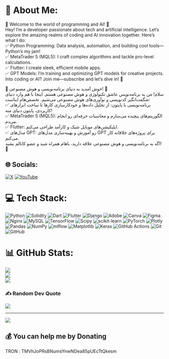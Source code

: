 # 💫 About Me:


🎯 Welcome to the world of programming and AI! 🤖<br/>
Hey! I’m a developer passionate about tech and artificial intelligence. Let’s explore the amazing realms of coding and AI innovation together. Here’s what I do:<br/>
✅ Python Programming: Data analysis, automation, and building cool tools—Python’s my jam!<br/>
✅ MetaTrader 5 (MQL5): I craft complex algorithms and tackle pro-level calculations.<br/>
✅ Flutter: I create sleek, efficient mobile apps.<br/>
✅ GPT Models: I’m training and optimizing GPT models for creative projects.<br/>
Into coding or AI? Join me—subscribe and let’s dive in! 🚀<br/>


🎯 خوش آمدید به دنیای برنامه‌نویسی و هوش مصنوعی! 🤖<br/>
سلام! من یه برنامه‌نویس عاشق تکنولوژی و هوش مصنوعی هستم. اینجا با هم وارد دنیای شگفت‌انگیز کدنویسی و نوآوری‌های هوش مصنوعی می‌شیم. تخصص‌هام ایناست:<br/>
✅ برنامه‌نویسی با پایتون: از تحلیل داده‌ها و خودکارسازی کارها تا ساخت ابزارهای کاربردی، پایتون دنیای منه!<br/>
✅ MetaTrader 5 (MQL5): الگوریتم‌های پیچیده می‌سازم و محاسبات حرفه‌ای رو انجام می‌دم.<br/>
✅ Flutter: اپلیکیشن‌های موبایل شیک و کارآمد طراحی می‌کنم.<br/>
✅ مدل‌های GPT: رو آموزش و بهینه‌سازی مدل‌های GPT برای پروژه‌های خلاقانه کار می‌کنم.<br/>
اگه به برنامه‌نویسی و هوش مصنوعی علاقه دارید، باهام همراه شید و عضو کانالم بشید! 🚀<br/>




## 🌐 Socials:
[![X](https://img.shields.io/badge/X-black.svg?logo=X&logoColor=white)](https://x.com/https://twitter.com/MR.Ranjdost) [![YouTube](https://img.shields.io/badge/YouTube-%23FF0000.svg?logo=YouTube&logoColor=white)](https://youtube.com/@MR.Ranjdost) 

# 💻 Tech Stack:
![Python](https://img.shields.io/badge/python-3670A0?style=plastic&logo=python&logoColor=ffdd54) ![Solidity](https://img.shields.io/badge/Solidity-%23363636.svg?style=plastic&logo=solidity&logoColor=white) ![Dart](https://img.shields.io/badge/dart-%230175C2.svg?style=plastic&logo=dart&logoColor=white) ![Flutter](https://img.shields.io/badge/Flutter-%2302569B.svg?style=plastic&logo=Flutter&logoColor=white) ![Django](https://img.shields.io/badge/django-%23092E20.svg?style=plastic&logo=django&logoColor=white) ![Adobe](https://img.shields.io/badge/adobe-%23FF0000.svg?style=plastic&logo=adobe&logoColor=white) ![Canva](https://img.shields.io/badge/Canva-%2300C4CC.svg?style=plastic&logo=Canva&logoColor=white) ![Figma](https://img.shields.io/badge/figma-%23F24E1E.svg?style=plastic&logo=figma&logoColor=white) ![Nginx](https://img.shields.io/badge/nginx-%23009639.svg?style=plastic&logo=nginx&logoColor=white) ![MySQL](https://img.shields.io/badge/mysql-4479A1.svg?style=plastic&logo=mysql&logoColor=white) ![TensorFlow](https://img.shields.io/badge/TensorFlow-%23FF6F00.svg?style=plastic&logo=TensorFlow&logoColor=white) ![Scipy](https://img.shields.io/badge/SciPy-%230C55A5.svg?style=plastic&logo=scipy&logoColor=%white) ![scikit-learn](https://img.shields.io/badge/scikit--learn-%23F7931E.svg?style=plastic&logo=scikit-learn&logoColor=white) ![PyTorch](https://img.shields.io/badge/PyTorch-%23EE4C2C.svg?style=plastic&logo=PyTorch&logoColor=white) ![Plotly](https://img.shields.io/badge/Plotly-%233F4F75.svg?style=plastic&logo=plotly&logoColor=white) ![Pandas](https://img.shields.io/badge/pandas-%23150458.svg?style=plastic&logo=pandas&logoColor=white) ![NumPy](https://img.shields.io/badge/numpy-%23013243.svg?style=plastic&logo=numpy&logoColor=white) ![mlflow](https://img.shields.io/badge/mlflow-%23d9ead3.svg?style=plastic&logo=numpy&logoColor=blue) ![Matplotlib](https://img.shields.io/badge/Matplotlib-%23ffffff.svg?style=plastic&logo=Matplotlib&logoColor=black) ![Keras](https://img.shields.io/badge/Keras-%23D00000.svg?style=plastic&logo=Keras&logoColor=white) ![GitHub Actions](https://img.shields.io/badge/github%20actions-%232671E5.svg?style=plastic&logo=githubactions&logoColor=white) ![Git](https://img.shields.io/badge/git-%23F05033.svg?style=plastic&logo=git&logoColor=white) ![GitHub](https://img.shields.io/badge/github-%23121011.svg?style=plastic&logo=github&logoColor=white)
# 📊 GitHub Stats:
![](https://github-readme-stats.vercel.app/api?username=MRanjdost&theme=github_dark&hide_border=true&include_all_commits=false&count_private=false)<br/>
![](https://github-readme-streak-stats.herokuapp.com/?user=MRanjdost&theme=github_dark&hide_border=true)<br/>
![](https://github-readme-stats.vercel.app/api/top-langs/?username=MRanjdost&theme=github_dark&hide_border=true&include_all_commits=false&count_private=false&layout=compact)

### ✍️ Random Dev Quote
![](https://quotes-github-readme.vercel.app/api?type=horizontal&theme=dark)

---
[![](https://visitcount.itsvg.in/api?id=MRanjdost&icon=0&color=0)](https://visitcount.itsvg.in)

  ## 💰 You can help me by Donating
  TRON : TMVhJoPRsBNumsYnwNDea85pUEcTtQkesm

  
<!-- Proudly created with GPRM ( https://gprm.itsvg.in ) -->
